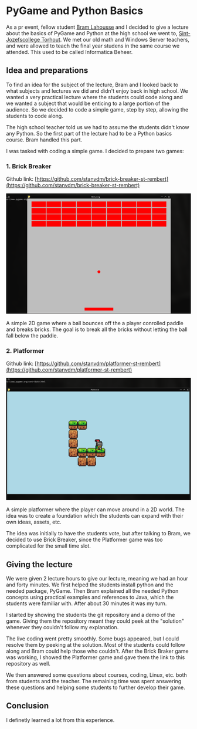 # PyGame and Python Basics
As a pr event, fellow student [Bram Lahousse](https://lahoussebram.github.io/) and I decided to give a lecture about the basics of PyGame and Python at the high school we went to, [Sint-Jozefscollege Torhout](https://www.sintjozefscollegetorhout.be/). We met our old math and Windows Server teachers, and were allowed to teach the final year studens in the same course we attended. This used to be called Informatica Beheer.

## Idea and preparations
To find an idea for the subject of the lecture, Bram and I looked back to what subjects and lectures we did and didn't enjoy back in high school. We wanted a very practical lecture where the students could code along and we wanted a subject that would be enticing to a large portion of the audience. So we decided to code a simple game, step by step, allowing the students to code along.

The high school teacher told us we had to assume the students didn't know any Python. So the first part of the lecture had to be a Python basics course. Bram handled this part.

I was tasked with coding a simple game. I decided to prepare two games:

### 1. Brick Breaker
Github link: [https://github.com/stanvdm/brick-breaker-st-rembert](https://github.com/stanvdm/brick-breaker-st-rembert)

![Brick Breaker gif](/assets/images/pygame-basics-at-high-school/pong.gif)

A simple 2D game where a ball bounces off the a player conrolled paddle and breaks bricks. The goal is to break all the bricks without letting the ball fall below the paddle.

### 2. Platformer
Github link: [https://github.com/stanvdm/platformer-st-rembert](https://github.com/stanvdm/platformer-st-rembert)

![Platformer gif](/assets/images/pygame-basics-at-high-school/platformer.gif)

A simple platformer where the player can move around in a 2D world. The idea was to create a foundation which the students can expand with their own ideas, assets, etc.

The idea was initially to have the students vote, but after talking to Bram, we decided to use Brick Breaker, since the Platformer game was too complicated for the small time slot.

## Giving the lecture
We were given 2 lecture hours to give our lecture, meaning we had an hour and forty minutes. We first helped the students install python and the needed package, PyGame. Then Bram explained all the needed Python concepts using practical examples and references to Java, which the students were familiar with. After about 30 minutes it was my turn.

I started by showing the students the git repository and a demo of the game. Giving them the repository meant they could peek at the "solution" whenever they couldn't follow my explanation.

The live coding went pretty smoothly. Some bugs appeared, but I could resolve them by peeking at the solution. Most of the students could follow along and Bram could help those who couldn't. After the Brick Braker game was working, I showed the Platformer game and gave them the link to this repository as well.

We then answered some questions about courses, coding, Linux, etc. both from students and the teacher. The remaining time was spent answering these questions and helping some students to further develop their game.

## Conclusion
I definetly learned a lot from this experience. 
